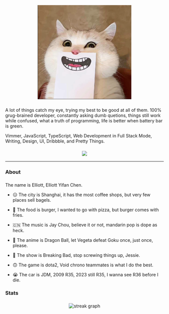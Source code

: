 <div align="center">
  <img height="300" src="images/image2.png"  />
</div>

###

A lot of things catch my eye, trying my best to be good at all of them. 100% grug-brained developer, constantly asking dumb quetions, things still work while confused, what a truth of programming, life is better when battery bar is green.

Vimmer, JavaScript, TypeScript, Web Development in Full Stack Mode, Writing, Design, UI, Dribbble, and Pretty Things.

###

<div align="center">
  <img src="https://visitor-badge.laobi.icu/badge?page_id=cyfyifanchen"  />
</div>

---
###

<h3 align="left">About</h3>

###


The name is Elliott, Elliott Yifan Chen.

- 😑 The city is Shanghai, it has the most coffee shops, but very few places sell bagels.

- 🤩 The food is burger, I wanted to go with pizza, but burger comes with fries.

- 🇨🇳 The music is Jay Chou, believe it or not, mandarin pop is dope as heck.

- 🙏 The anime is Dragon Ball, let Vegeta defeat Goku once, just once, please.
  
- 🧪 The show is Breaking Bad, stop screwing things up, Jessie.

- 🙃 The game is dota2, Void chrono teammates is what I do the best.

- 😭 The car is JDM, 2009 R35, 2023 still R35, I wanna see R36 before I die.

<h3 align="left">Stats</h3>

###

<div align="center">
  <img src="https://streak-stats.demolab.com?user=cyfyifanchen&locale=en&mode=daily&theme=light&hide_border=false&border_radius=5&order=3" height="200" alt="streak graph"  />
</div>
